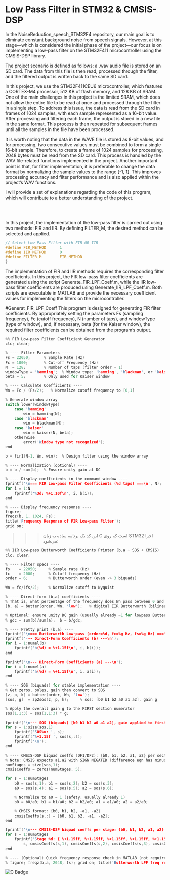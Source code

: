 # Low Pass Filter in STM32 & CMSIS-DSP

In the NoiseReduction_speech_STM32F4 repository, our main goal is to eliminate constant background noise from speech signals. However, at this stage—which is considered the initial phase of the project—our focus is on implementing a low-pass filter on the STM32F411 microcontroller using the CMSIS-DSP library.

The project scenario is defined as follows: a .wav audio file is stored on an SD card. The data from this file is then read, processed through the filter, and the filtered output is written back to the same SD card.

In this project, we use the STM32F411CEU6 microcontroller, which features a CORTEX-M4 processor, 512 KB of flash memory, and 128 KB of SRAM. One of the main challenges in this project is the limited SRAM, which does not allow the entire file to be read at once and processed through the filter in a single step.
To address this issue, the data is read from the SD card in frames of 1024 samples, with each sample represented as a 16-bit value. After processing and filtering each frame, the output is stored in a new file in the same format. This process is then repeated for subsequent frames until all the samples in the file have been processed.

It is worth noting that the data in the WAVE file is stored as 8-bit values, and for processing, two consecutive values must be combined to form a single 16-bit sample. Therefore, to create a frame of 1024 samples for processing, 2048 bytes must be read from the SD card. This process is handled by the WAV file-related functions implemented in the project.
Another important point is that, for filter implementation, it is preferable to change the data format by normalizing the sample values to the range [-1, 1]. This improves processing accuracy and filter performance and is also applied within the project’s WAV functions.

I will provide a set of explanations regarding the code of this program, which will contribute to a better understanding of the project.

<br></br>


In this project, the implementation of the low-pass filter is carried out using two methods: FIR and IIR. By defining FILTER_M, the desired method can be selected and applied.
```c
// Select Low Pass Filter with FIR OR IIR
#define FIR_METHOD		1
#define IIR_METHOD		0
#define FILTER_M		FIR_METHOD
}
```


        
The implementation of FIR and IIR methods requires the corresponding filter coefficients. In this project, the FIR low-pass filter coefficients are generated using the script Generate_FIR_LPF_Coeff.m, while the IIR low-pass filter coefficients are produced using Generate_IIR_LPF_Coeff.m. Both scripts are executable in MATLAB and provide the necessary coefficient values for implementing the filters on the microcontroller.



    

#Generat_FIR_LPF_Coeff
This program is designed for generating FIR filter coefficients. By appropriately setting the parameters Fs (sampling frequency), Fc (cutoff frequency), N (number of taps), and windowType (type of window), and, if necessary, beta (for the Kaiser window), the required filter coefficients can be obtained from the program’s output.
```c
%% FIR Low-pass Filter Coefficient Generator
clc; clear;

% ---- Filter Parameters ----
Fs = 22050;      % Sample Rate (Hz)
Fc = 1000;       % Cut-off Frequency (Hz)
N  = 128;        % Number of taps (filter order + 1)
windowType = 'hamming';  % Window type: 'hamming', 'blackman', or 'kaiser'
beta = 5;        % Only used for Kaiser window

% ---- Calculate Coefficients ----
Wn = Fc / (Fs/2);   % Normalize cutoff frequency to [0,1]

% Generate window array
switch lower(windowType)
    case 'hamming'
        win = hamming(N);
    case 'blackman'
        win = blackman(N);
    case 'kaiser'
        win = kaiser(N, beta);
    otherwise
        error('Window type not recognized');
end

b = fir1(N-1, Wn, win);  % Design filter using the window array

% ---- Normalization (optional) ----
b = b / sum(b);  % Ensure unity gain at DC

% ---- Display coefficients in the command window ----
fprintf('\n=== FIR Low-pass Filter Coefficients (%d taps) ===\n', N);
for i = 1:N
    fprintf('%3d: %+1.10f\n', i, b(i));
end

% ---- Display frequency response ----
figure;
freqz(b, 1, 1024, Fs);
title('Frequency Response of FIR Low-pass Filter');
grid on;

```

>>> این کد یک برنامه ساده به زبان C است که روی STM32 اجرا می‌شود:
```c
%% IIR Low-pass Butterworth Coefficients Printer (b,a + SOS + CMSIS)
clc; clear;

% ---- Filter specs ----
fs    = 22050;     % Sample rate (Hz)
fc    = 2000;      % Cutoff frequency (Hz)
order = 6;         % Butterworth order (even -> 3 biquads)

Wn = fc/(fs/2);    % Normalize cutoff to Nyquist

% ---- Direct-form (b,a) coefficients ----
% That is, what percentage of the frequency does Wn pass between 0 and (Fs/2)?
[b, a] = butter(order, Wn, 'low');   % digital IIR Butterworth (bilinear)

% Optional: ensure unity DC gain (usually already ~1 for lowpass Butter)
% gdc = sum(b)/sum(a);  b = b/gdc;

% ---- Pretty print (b,a) ----
fprintf('\n=== Butterworth Low-pass (order=%d, fc=%g Hz, fs=%g Hz) ===\n', order, fc, fs);
fprintf('--- Direct-Form Coefficients (b) ---\n');
for i = 1:numel(b)
    fprintf('b(%d) = %+1.15f\n', i, b(i));
end

fprintf('\n--- Direct-Form Coefficients (a) ---\n');
for i = 1:numel(a)
    fprintf('a(%d) = %+1.15f\n', i, a(i));
end

% ---- SOS (biquads) for stable implementation ----
% Get zeros, poles, gain then convert to SOS
[z, p, k] = butter(order, Wn, 'low');
[sos, g]  = zp2sos(z, p, k);     % sos: [b0 b1 b2 a0 a1 a2], gain g

% Apply the overall gain g to the FIRST section numerator
sos(1,1:3) = sos(1,1:3) * g;

fprintf('\n--- SOS (biquads) [b0 b1 b2 a0 a1 a2], gain applied to first section ---\n');
for s = 1:size(sos,1)
    fprintf('SOS%u: ', s);
    fprintf('%+1.15f ', sos(s,:));
    fprintf('\n');
end

% ---- CMSIS-DSP biquad coeffs (DF1/DF2): {b0, b1, b2, a1, a2} per section ----
% Note: CMSIS expects a1,a2 with SIGN NEGATED (difference eqn has minus signs).
numStages = size(sos,1);
cmsisCoeffs = zeros(numStages, 5);

for s = 1:numStages
    b0 = sos(s,1); b1 = sos(s,2); b2 = sos(s,3);
    a0 = sos(s,4); a1 = sos(s,5); a2 = sos(s,6);

    % Normalize to a0 = 1 (safety; usually already 1)
    b0 = b0/a0; b1 = b1/a0; b2 = b2/a0; a1 = a1/a0; a2 = a2/a0;

    % CMSIS format: {b0, b1, b2, -a1, -a2}
    cmsisCoeffs(s,:) = [b0, b1, b2, -a1, -a2];
end

fprintf('\n--- CMSIS-DSP biquad coeffs per stage: {b0, b1, b2, a1, a2} with a1,a2 NEGATED ---\n');
for s = 1:numStages
    fprintf('Stage %d: { %+1.15ff, %+1.15ff, %+1.15ff, %+1.15ff, %+1.15ff }\n', ...
        s, cmsisCoeffs(s,1), cmsisCoeffs(s,2), cmsisCoeffs(s,3), cmsisCoeffs(s,4), cmsisCoeffs(s,5));
end

% ---- (Optional) Quick frequency response check in MATLAB (not required) ----
% figure; freqz(b,a, 2048, fs); grid on; title('Butterworth LPF freq response');

```
![C Badge](https://img.shields.io/badge/language-C-blue)
```
